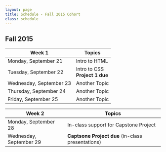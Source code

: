 ```yaml
---
layout: page
title: Schedule - Fall 2015 Cohort
class: schedule
---
```


## Fall 2015

Week 1                     | Topics
-------------------------- | --------------------------
Monday, September 21       | Intro to HTML
Tuesday, September 22      | Intro to CSS <br /> __Project 1 due__
Wednesday, September 23    | Another Topic
Thursday, September 24     | Another Topic
Friday, September 25       | Another Topic

Week 2                     | Topics
-------------------------- | --------------------------
Monday, September 28       | In-class support for Capstone Project
Wednesday, September 29    | __Captsone Project due__ (in-class presentations)
